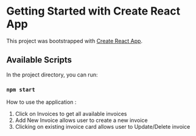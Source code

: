 # Getting Started with Create React App

This project was bootstrapped with [Create React App](https://github.com/facebook/create-react-app).

## Available Scripts

In the project directory, you can run:

### `npm start`

How to use the application :

1. Click on Invoices to get all available invoices
2. Add New Invoice allows user to create a new invoice
3. Clicking on existing invoice card allows user to Update/Delete invoice
